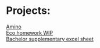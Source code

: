 # Projects:

[Amino](https://peter_hunyadi.github.io/amino) <br>
[Eco homework WIP](https://peter_hunyadi.github.io/TSM_hw2.html) <br>
[Bachelor supplementary excel sheet](https://peter_hunyadi.github.io/BA_Peter_Hunyadi_supplementary_t1.xlsx)
